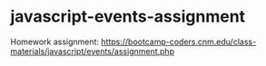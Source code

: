 # javascript-events-assignment
Homework assignment: https://bootcamp-coders.cnm.edu/class-materials/javascript/events/assignment.php
